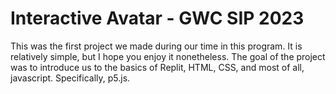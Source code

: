 # Interactive Avatar - GWC SIP 2023
This was the first project we made during our time in this program. It is relatively simple, but I hope you enjoy it nonetheless. 
The goal of the project was to introduce us to the basics of Replit, HTML, CSS, and most of all, javascript. Specifically, p5.js. 
